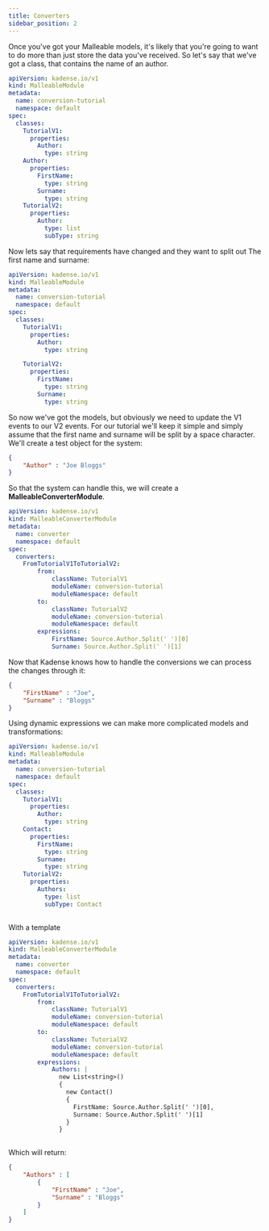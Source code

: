 ```yaml
---
title: Converters
sidebar_position: 2
---
```


Once you've got your Malleable models, it's likely that you're going to want to do more than just store the data you've received. So let's say that we've got a class, that contains the name of an author.

```yaml
apiVersion: kadense.io/v1
kind: MalleableModule
metadata:
  name: conversion-tutorial
  namespace: default
spec:
  classes:
    TutorialV1:
      properties:
        Author:
          type: string
    Author:
      properties:
        FirstName:
          type: string
        Surname:
          type: string
    TutorialV2:
      properties:
        Author:
          type: list
          subType: string
```

Now lets say that requirements have changed and they want to split out The first name and surname:

```yaml
apiVersion: kadense.io/v1
kind: MalleableModule
metadata:
  name: conversion-tutorial
  namespace: default
spec:
  classes:
    TutorialV1:
      properties:
        Author:
          type: string

    TutorialV2:
      properties:
        FirstName:
          type: string
        Surname:
          type: string
```

So now we've got the models, but obviously we need to update the V1 events to our V2 events. For our tutorial we'll keep it simple and simply assume that the first name and surname will be split by a space character. We'll create a test object for the system:

```json
{
    "Author" : "Joe Bloggs"
}
```

So that the system can handle this, we will create a **MalleableConverterModule**.

```yaml
apiVersion: kadense.io/v1
kind: MalleableConverterModule
metadata:
  name: converter
  namespace: default
spec:
  converters:
    FromTutorialV1ToTutorialV2:
        from:
            className: TutorialV1
            moduleName: conversion-tutorial
            moduleNamespace: default
        to:
            className: TutorialV2
            moduleName: conversion-tutorial
            moduleNamespace: default
        expressions:
            FirstName: Source.Author.Split(' ')[0]
            Surname: Source.Author.Split(' ')[1]
```

Now that Kadense knows how to handle the conversions we can process the changes through it:

```json
{
    "FirstName" : "Joe",
    "Surname" : "Bloggs"
}
```

Using dynamic expressions we can make more complicated models and transformations:

```yaml
apiVersion: kadense.io/v1
kind: MalleableModule
metadata:
  name: conversion-tutorial
  namespace: default
spec:
  classes:
    TutorialV1:
      properties:
        Author:
          type: string
    Contact:
      properties:
        FirstName:
          type: string
        Surname:
          type: string
    TutorialV2:
      properties:
        Authors:
          type: list
          subType: Contact
        
```

With a template


```yaml
apiVersion: kadense.io/v1
kind: MalleableConverterModule
metadata:
  name: converter
  namespace: default
spec:
  converters:
    FromTutorialV1ToTutorialV2:
        from:
            className: TutorialV1
            moduleName: conversion-tutorial
            moduleNamespace: default
        to:
            className: TutorialV2
            moduleName: conversion-tutorial
            moduleNamespace: default
        expressions:
            Authors: |
              new List<string>()
              {
                new Contact()
                {
                  FirstName: Source.Author.Split(' ')[0],
                  Surname: Source.Author.Split(' ')[1]    
                }
              }
            
```

Which will return:

```json
{
    "Authors" : [
        {
            "FirstName" : "Joe",
            "Surname" : "Bloggs"
        }
    ]
}
```


